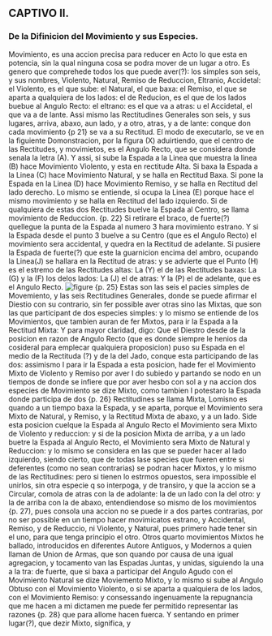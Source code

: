 ## CAPTIVO II.
### De la Difinicion del Movimiento y sus Especies. 

Movimiento, es una accion precisa para reducer en Acto lo que esta en potencia, sin la qual ninguna cosa se podra mover de un lugar a otro. Es genero que comprehede todos los que puede aver(?): los simples son seis, y sus nombres, Violento, Natural, Remiso de Reduccion, Eltranio, Accidetal: el Violento, es el que sube: el Natural, el que baxa: el Remiso, el que se aparta a qualquiera de los lados: el de Reducion, es el que de los lados buebue al Angulo Recto: el eltrano: es el que va a atras: u el Accidetal, el que va a de lante. Assi mismo las Rectitudines Generales son seis, y sus lugares, arriva, abaxo, aun lado, y a otro, atras, y a de lante: conque don cada movimiento {p 21} se va a su Rectitud. El modo de executarlo, se ve en la figuiente Domonstracion, por la figura (X) aduirtiendo, que el centro de las Rectitudes, y movimietos, es el Angulo Recto, que se considera donde senala la letra (A). Y assi, si sube la Espada a la Linea que muestra la linea (B) hace Movimiento Violento, y esta en rectitude Alta.
Si baxa la Espada a la Linea (C) hace Movimiento Natural, y se halla en Rectitud Baxa.
Si pone la Espada en la Linea (D) hace Movimiento Remiso, y se halla en Rectitud del lado derecho.
Lo mismo se entiende, si ocupa la Linea (E) porque hace el mismo movimiento y se halla en Rectitud del lado izquierdo.
Si de qualquiera de estas dos Rectitudes buelve la Espada al Centro, se llama movimiento de Reduccion.
{p. 22}
Si retirare el braco, de fuerte(?) quellegue la punta de la Espada al numero 3 hara movimiento estrano. Y si la Espada desde el punto 3 buelve a su Centro (que es el Angulo Recto) el movimiento sera accidental, y quedra en la Rectitud de adelante.
Si pusiere la Espada de fuerte(?) que este la guarnicion encima del ambro, ocupando la Linea(J) se hallara en la Rectitud de atras: y se advierte que el Punto (H) es el estremo de las Rectitudes altas: La (Y) el de las Rectitudes baxas: La (G) y la (F) los delos lados: La (J) el de atras: Y la (P) el de adelante, que es el Angulo Recto.
![figure](https://github.com/RomanosTrechlis/MyNotes/de_los_movimientos_rectitudes.png "")
{p. 25}
Estas son las seis el pacies simples de Movemiento, y las seis Rectitudines Generales, donde se puede afirmar el Diestio con su contrario, sin fer possible aver otras sino las Mixtas, que son las que participant de dos especies simples: y lo mismo se entiende de los Movimientos, que tambien auran de fer Mixtos, para ir la Espada a la Rectitud Mixta: Y para mayor claridad, digo: Que el Diestro desde de la posicion en razon de Angulo Recto (que  es donde siempre le henios da cosideral para emplecar qualquiera proposicion) puso su Espada en el medio de la Rectituda (?) y de la del Jado, conque esta participando de las dos: assimismo I para ir la Espada a esta posicion, hade fer el Movimiento Mixto de Violento y Remiso por aver I do subiedo y partando se nodo en un tiempos de donde se infiere que por aver hesbo con sol a y na accion dos especies de Movimiento se dize Mixto, como tambien I potestaro la Espada donde participa de dos {p. 26} Rectitudines se llama Mixta, Lomisno es quando a un tiempo baxa la Espada, y se aparta, porque el Movimiento sera Mixto de Natural, y Remiso, y la Rectitud Mixta de abaxo, y a un lado. Side esta posicion cuelque la Espada al Angulo Recto el Movimiento sera Mixto de Violento y reduccion: y si de la posicion Mixta de arriba, y a un lado buetre la Espada al Angulo Recto, el Movimiento sera Mixto de Natural y Reduccion: y lo mismo se considera en las que se pueder hacer al lado izquierdo, siendo cierto, que de todas lase species que fueren entre si deferentes (como no sean contrarias) se podran hacer Mixtos, y lo mismo de las Rectitudines: pero si tienen lo estrmos opuestos, sera impossible el unirlos, sin otra especie q so interpoga, y de transiro, y que la accion se a Circular, comola de atras con la de adolante: la de un lado con la del otro: y la de arriba con la de abaxo, entendiendose so mismo de los movimientos {p. 27), pues consola una accion no se puede ir a dos partes contrarias, por no ser possible en un tiempo hacer movimicatos estrano, y Accidental, Remiso, y de Reduccio, ni Violento, y Natural, pues primero hade tener sin el uno, para que tenga principio el otro.
Otros quarto movimientos Mixtos he ballado, introducidos en diferentes Autore Antiguos, y Modernos a quien llaman de Union de Armas, que son quando por causa de una igual agregacion, y tocamento van las Espadas Juntas, y unidas, siguiendo la una a la tra: de fuerte, que si baxa a participar del Angulo Agudo con el Movimiento Natural se dize Moviemento Mixto, y lo mismo si sube al Angulo Obtuso con el Movimiento Violento, o si se aparta a qualquiera de los lados, con el Movimiento Remiso: y consessando ingenuamente la repugnancia que me hacen a mi dictamen me puede fer permitido representar las razones {p. 28} que para allome hacen fuerca. Y sentando en primer lugar(?), que dezir Mixto, significa, y 

